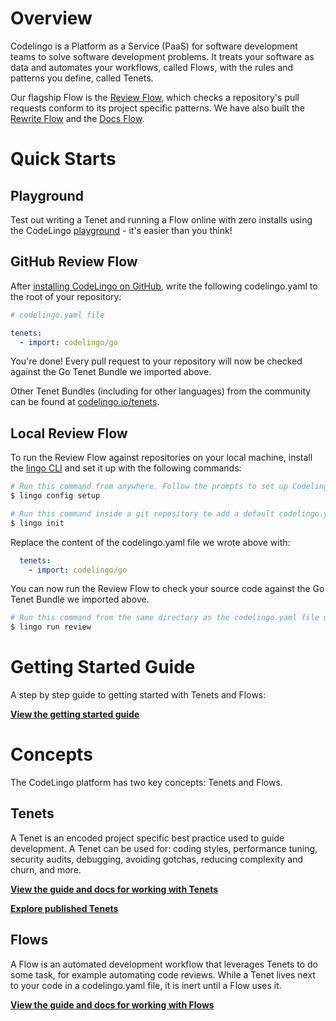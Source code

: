 # Overview

Codelingo is a Platform as a Service (PaaS) for software development teams to solve software development problems. It treats your software as data and automates your workflows, called Flows, with the rules and patterns you define, called Tenets.

Our flagship Flow is the [Review Flow](https://www.codelingo.io/flows/codelingo/review), which checks a repository's pull requests conform to its project specific patterns. We have also built the [Rewrite Flow](https://www.codelingo.io/flows/codelingo/rewrite) and the [Docs Flow](https://www.codelingo.io/flows/codelingo/docs). 

# Quick Starts

## Playground

Test out writing a Tenet and running a Flow online with zero installs using the CodeLingo [playground](https://codelingo.io/playground) - it's easier than you think!

<!-- TODO image of the playground UI -->

<!-- TODO CLQL tutorial -->

## GitHub Review Flow

After [installing CodeLingo on GitHub](https://github.com/apps/codelingo), write the following codelingo.yaml to the root of your repository:

```yaml
# codelingo.yaml file

tenets:
  - import: codelingo/go
```

You're done! Every pull request to your repository will now be checked against the Go Tenet Bundle we imported above. 

<!-- TODO add screenshot of review comment -->

Other Tenet Bundles (including for other languages) from the community can be found at [codelingo.io/tenets](https://www.codelingo.io/tenets).

<!-- TODO add instructions on how to interact with Review Flow with GitHub comments -->

## Local Review Flow

To run the Review Flow against repositories on your local machine, install the [lingo CLI](https://github.com/codelingo/lingo/releases/latest) and set it up with the following commands:

```bash
# Run this command from anywhere. Follow the prompts to set up Codelingo on your machine.
$ lingo config setup

# Run this command inside a git repository to add a default codelingo.yaml file in the current directory.
$ lingo init
```

Replace the content of the codelingo.yaml file we wrote above with:

```yaml
  tenets:
    - import: codelingo/go
```

You can now run the Review Flow to check your source code against the Go Tenet Bundle we imported above.

```bash
# Run this command from the same directory as the codelingo.yaml file or any of its sub directories.
$ lingo run review
```

# Getting Started Guide

A step by step guide to getting started with Tenets and Flows: 

**[View the getting started guide](getting-started.md)**

# Concepts

The CodeLingo platform has two key concepts: Tenets and Flows.

## Tenets

A Tenet is an encoded project specific best practice used to guide development. A Tenet can be used for: coding styles, performance tuning, security audits, debugging, avoiding gotchas, reducing complexity and churn, and more.

**[View the guide and docs for working with Tenets](concepts/tenets.md)**

**[Explore published Tenets](https://www.codelingo.io/tenets)**

## Flows

A Flow is an automated development workflow that leverages Tenets to do some task, for example automating code reviews. While a Tenet lives next to your code in a codelingo.yaml file, it is inert until a Flow uses it.

**[View the guide and docs for working with Flows](concepts/flows.md)**